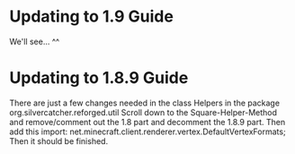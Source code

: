 # Updating to 1.9 Guide

We'll see... ^^

# Updating to 1.8.9 Guide

There are just a few changes needed in the class Helpers in the package org.silvercatcher.reforged.util
Scroll down to the Square-Helper-Method and remove/comment out the 1.8 part and decomment the 1.8.9 part.
Then add this import: net.minecraft.client.renderer.vertex.DefaultVertexFormats;
Then it should be finished.
